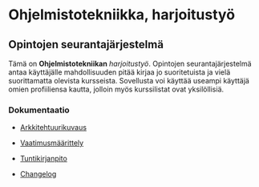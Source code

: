 # Ohjelmistotekniikka, harjoitustyö

## Opintojen seurantajärjestelmä


Tämä on **Ohjelmistotekniikan** *harjoitustyö*. Opintojen seurantajärjestelmä antaa käyttäjälle mahdollisuuden pitää kirjaa jo suoritetuista ja vielä suorittamatta olevista kursseista. Sovellusta voi käyttää useampi käyttäjä omien profiiliensa kautta, jolloin myös kurssilistat ovat yksilöllisiä.


### Dokumentaatio

- [Arkkitehtuurikuvaus](https://github.com/eevis1/ot-harjoitustyo2022/blob/master/dokumentaatio/arkkitehtuuri.md)

- [Vaatimusmäärittely](https://github.com/eevis1/ot-harjoitustyo2022/blob/master/dokumentaatio/vaatimusmaarittely.md)

- [Tuntikirjanpito](https://github.com/eevis1/ot-harjoitustyo2022/blob/master/dokumentaatio/tuntikirjanpito.md)

- [Changelog](https://github.com/eevis1/ot-harjoitustyo2022/blob/master/dokumentaatio/changelog.md)



